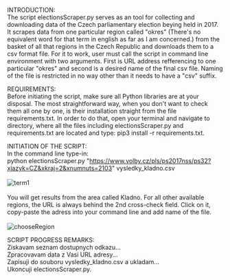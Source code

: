 INTRODUCTION:	<br />
The script electionsScraper.py serves as an tool for collecting and downloading data of the Czech parliamentary election beying held in 2017. It scrapes data from one particular region called "okres" (There's no equivalent word for that term in english as far as I am concerned.) from the basket of all that regions in the Czech Republic and downloads them to a csv format file. For it to work, user must call the script in command line environment with two arguments. First is URL address refferencing to one particular "okres" and second is a desired name of the final csv file. Naming of the file is restricted in no way other than it needs to have a "csv" suffix.<br />

REQUIREMENTS: <br />
Before initiating the script, make sure all Python libraries are at your disposal. The most straightforward way, when you don't want to check them all one by one, is their installation straight from the file requirements.txt. In order to do that, open your terminal and navigate to directory, where all the files including electionsScraper.py and requirements.txt are located and type: pip3 install -r requirements.txt. <br />

INITIATION OF THE SCRIPT:	<br />
In the command line type-in: <br />
python electionsScraper.py "https://www.volby.cz/pls/ps2017nss/ps32?xjazyk=CZ&xkraj=2&xnumnuts=2103" vysledky_kladno.csv <br /><br />
![term1](https://github.com/user-attachments/assets/0dc71f93-8137-436a-b3d1-08887d694fb5)<br /><br />
You will get results from the area called Kladno. For all other available regions, the URL is always behind the 2nd cross-check field. Click on it, copy-paste the adress into your command line and add name of the file. <br /><br />
![chooseRegion](https://github.com/user-attachments/assets/89d01547-9f86-4165-b012-d15675530337)
 <br />

SCRIPT PROGRESS REMARKS:	<br />
Ziskavam seznam dostupnych odkazu... <br />
Zpracovavam data z Vasi URL adresy... <br />
Zapisuji do souboru vysledky_kladno.csv a ukladam... <br />
Ukoncuji electionsScraper.py. <br />
